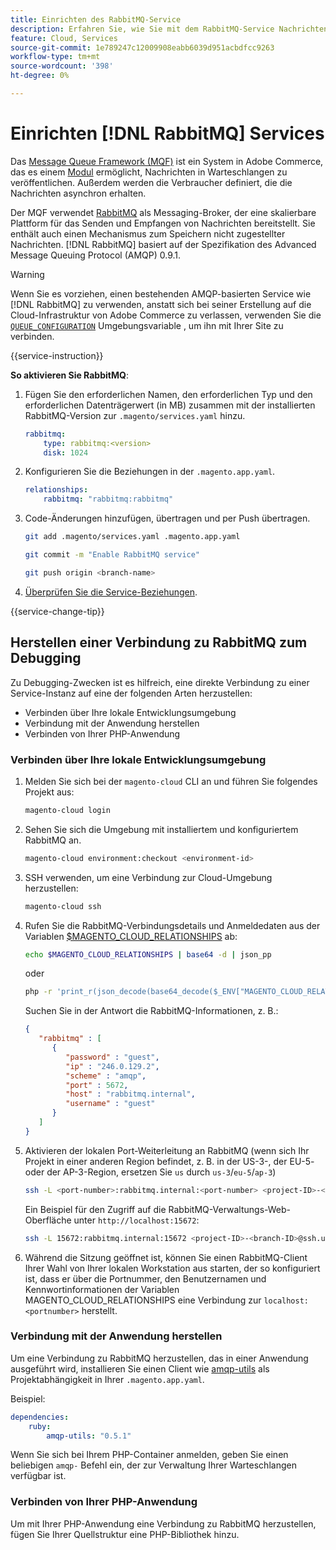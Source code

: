 ```yaml
---
title: Einrichten des RabbitMQ-Service
description: Erfahren Sie, wie Sie mit dem RabbitMQ-Service Nachrichtenwarteschlangen für Adobe Commerce in der Cloud-Infrastruktur verwalten können.
feature: Cloud, Services
source-git-commit: 1e789247c12009908eabb6039d951acbdfcc9263
workflow-type: tm+mt
source-wordcount: '398'
ht-degree: 0%

---
```


# Einrichten [!DNL RabbitMQ] Services

Das [Message Queue Framework (MQF)](https://experienceleague.adobe.com/docs/commerce-operations/configuration-guide/message-queues/message-queue-framework.html?lang=de) ist ein System in Adobe Commerce, das es einem [Modul](https://experienceleague.adobe.com/de/docs/commerce-operations/implementation-playbook/glossary#module) ermöglicht, Nachrichten in Warteschlangen zu veröffentlichen. Außerdem werden die Verbraucher definiert, die die Nachrichten asynchron erhalten.

Der MQF verwendet [RabbitMQ](https://www.rabbitmq.com/) als Messaging-Broker, der eine skalierbare Plattform für das Senden und Empfangen von Nachrichten bereitstellt. Sie enthält auch einen Mechanismus zum Speichern nicht zugestellter Nachrichten. [!DNL RabbitMQ] basiert auf der Spezifikation des Advanced Message Queuing Protocol (AMQP) 0.9.1.

>[!WARNING]
>
>Wenn Sie es vorziehen, einen bestehenden AMQP-basierten Service wie [!DNL RabbitMQ] zu verwenden, anstatt sich bei seiner Erstellung auf die Cloud-Infrastruktur von Adobe Commerce zu verlassen, verwenden Sie die [`QUEUE_CONFIGURATION`](../environment/variables-deploy.md#queue_configuration) Umgebungsvariable , um ihn mit Ihrer Site zu verbinden.

{{service-instruction}}

**So aktivieren Sie RabbitMQ**:

1. Fügen Sie den erforderlichen Namen, den erforderlichen Typ und den erforderlichen Datenträgerwert (in MB) zusammen mit der installierten RabbitMQ-Version zur `.magento/services.yaml` hinzu.

   ```yaml
   rabbitmq:
       type: rabbitmq:<version>
       disk: 1024
   ```

1. Konfigurieren Sie die Beziehungen in der `.magento.app.yaml`.

   ```yaml
   relationships:
       rabbitmq: "rabbitmq:rabbitmq"
   ```

1. Code-Änderungen hinzufügen, übertragen und per Push übertragen.

   ```bash
   git add .magento/services.yaml .magento.app.yaml
   ```

   ```bash
   git commit -m "Enable RabbitMQ service"
   ```

   ```bash
   git push origin <branch-name>
   ```

1. [Überprüfen Sie die Service-Beziehungen](services-yaml.md#service-relationships).

{{service-change-tip}}

## Herstellen einer Verbindung zu RabbitMQ zum Debugging

Zu Debugging-Zwecken ist es hilfreich, eine direkte Verbindung zu einer Service-Instanz auf eine der folgenden Arten herzustellen:

- Verbinden über Ihre lokale Entwicklungsumgebung
- Verbindung mit der Anwendung herstellen
- Verbinden von Ihrer PHP-Anwendung

### Verbinden über Ihre lokale Entwicklungsumgebung

1. Melden Sie sich bei der `magento-cloud` CLI an und führen Sie folgendes Projekt aus:

   ```bash
   magento-cloud login
   ```

1. Sehen Sie sich die Umgebung mit installiertem und konfiguriertem RabbitMQ an.

   ```bash
   magento-cloud environment:checkout <environment-id>
   ```

1. SSH verwenden, um eine Verbindung zur Cloud-Umgebung herzustellen:

   ```bash
   magento-cloud ssh
   ```

1. Rufen Sie die RabbitMQ-Verbindungsdetails und Anmeldedaten aus der Variablen [$MAGENTO_CLOUD_RELATIONSHIPS](../application/properties.md#relationships) ab:

   ```bash
   echo $MAGENTO_CLOUD_RELATIONSHIPS | base64 -d | json_pp
   ```

   oder

   ```bash
   php -r 'print_r(json_decode(base64_decode($_ENV["MAGENTO_CLOUD_RELATIONSHIPS"])));'
   ```

   Suchen Sie in der Antwort die RabbitMQ-Informationen, z. B.:

   ```json
   {
      "rabbitmq" : [
         {
            "password" : "guest",
            "ip" : "246.0.129.2",
            "scheme" : "amqp",
            "port" : 5672,
            "host" : "rabbitmq.internal",
            "username" : "guest"
         }
      ]
   }
   ```

1. Aktivieren der lokalen Port-Weiterleitung an RabbitMQ (wenn sich Ihr Projekt in einer anderen Region befindet, z. B. in der US-3-, der EU-5- oder der AP-3-Region, ersetzen Sie ``us`` durch ``us-3``/``eu-5``/``ap-3``)

   ```bash
   ssh -L <port-number>:rabbitmq.internal:<port-number> <project-ID>-<branch-ID>@ssh.us.magentosite.cloud
   ```

   Ein Beispiel für den Zugriff auf die RabbitMQ-Verwaltungs-Web-Oberfläche unter `http://localhost:15672`:

   ```bash
   ssh -L 15672:rabbitmq.internal:15672 <project-ID>-<branch-ID>@ssh.us.magentosite.cloud
   ```

1. Während die Sitzung geöffnet ist, können Sie einen RabbitMQ-Client Ihrer Wahl von Ihrer lokalen Workstation aus starten, der so konfiguriert ist, dass er über die Portnummer, den Benutzernamen und Kennwortinformationen der Variablen MAGENTO_CLOUD_RELATIONSHIPS eine Verbindung zur `localhost:<portnumber>` herstellt.

### Verbindung mit der Anwendung herstellen

Um eine Verbindung zu RabbitMQ herzustellen, das in einer Anwendung ausgeführt wird, installieren Sie einen Client wie [amqp-utils](https://github.com/dougbarth/amqp-utils) als Projektabhängigkeit in Ihrer `.magento.app.yaml`.

Beispiel:

```yaml
dependencies:
    ruby:
        amqp-utils: "0.5.1"
```

Wenn Sie sich bei Ihrem PHP-Container anmelden, geben Sie einen beliebigen `amqp-` Befehl ein, der zur Verwaltung Ihrer Warteschlangen verfügbar ist.

### Verbinden von Ihrer PHP-Anwendung

Um mit Ihrer PHP-Anwendung eine Verbindung zu RabbitMQ herzustellen, fügen Sie Ihrer Quellstruktur eine PHP-Bibliothek hinzu.
